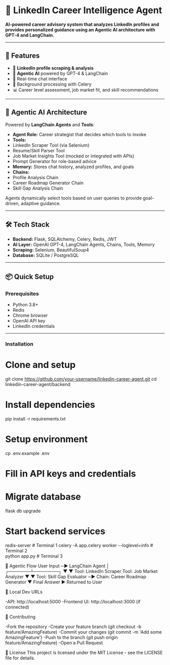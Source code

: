 # 🤖 LinkedIn Career Intelligence Agent
**AI-powered career advisory system that analyzes LinkedIn profiles and provides personalized guidance using an Agentic AI architecture with GPT-4 and LangChain.**

---

## 🚀 Features
- 🔗 **LinkedIn profile scraping & analysis**
- 🧠 **Agentic AI** powered by GPT-4 & LangChain
- 💬 Real-time chat interface
- 🔄 Background processing with Celery
- 📊 Career level assessment, job market fit, and skill recommendations

---

## 🧠 Agentic AI Architecture
Powered by **LangChain Agents** and **Tools**:
- **Agent Role:** Career strategist that decides which tools to invoke
- **Tools:**
 - LinkedIn Scraper Tool (via Selenium)
 - Resume/Skill Parser Tool
 - Job Market Insights Tool (mocked or integrated with APIs)
 - Prompt Generator for role-based advice
- **Memory:** Stores chat history, analyzed profiles, and goals
- **Chains:**
 - Profile Analysis Chain
 - Career Roadmap Generator Chain
 - Skill Gap Analysis Chain

Agents dynamically select tools based on user queries to provide goal-driven, adaptive guidance.

---

## 🛠️ Tech Stack
- **Backend:** Flask, SQLAlchemy, Celery, Redis, JWT  
- **AI Layer:** OpenAI GPT-4, LangChain Agents, Chains, Tools, Memory  
- **Scraping:** Selenium, BeautifulSoup4  
- **Database:** SQLite / PostgreSQL  

---

## 📦 Quick Setup

### Prerequisites
- Python 3.8+  
- Redis  
- Chrome browser  
- OpenAI API key  
- LinkedIn credentials  

---

### Installation

# Clone and setup
git clone https://github.com/your-username/linkedin-career-agent.git
cd linkedin-career-agent/backend

# Install dependencies
pip install -r requirements.txt

# Setup environment
cp .env.example .env
# Fill in API keys and credentials

# Migrate database
flask db upgrade

# Start backend services
redis-server                                    # Terminal 1
celery -A app.celery worker --loglevel=info    # Terminal 2  
python app.py                                  # Terminal 3

🔄 Agentic Flow
 User Input ─▶ LangChain Agent
                 │
         ┌───────┴────────┐
         ▼                ▼
   Tool: LinkedIn Scraper   Tool: Job Market Analyzer
         ▼                ▼
      Tool: Skill Gap Evaluator ─▶ Chain: Career Roadmap Generator
         ▼
      Final Answer ▶ Returned to User

🔗 Local Dev URLs

-API: http://localhost:5000
-Frontend UI: http://localhost:3000 (if connected)


🤝 Contributing

-Fork the repository
-Create your feature branch (git checkout -b feature/AmazingFeature)
-Commit your changes (git commit -m 'Add some AmazingFeature')
-Push to the branch (git push origin feature/AmazingFeature)
-Open a Pull Request


📄 License
This project is licensed under the MIT License - see the LICENSE file for details.
